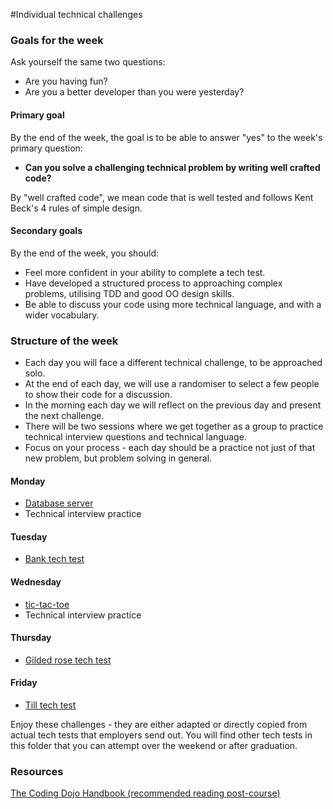 #Individual technical challenges

### Goals for the week

Ask yourself the same two questions:

* Are you having fun?
* Are you a better developer than you were yesterday?

#### Primary goal

By the end of the week, the goal is to be able to answer "yes" to the week's primary question:

* **Can you solve a challenging technical problem by writing well crafted code?**

By "well crafted code", we mean code that is well tested and follows Kent Beck's 4 rules of simple design.

#### Secondary goals

By the end of the week, you should:

* Feel more confident in your ability to complete a tech test.
* Have developed a structured process to approaching complex problems, utilising TDD and good OO design skills.
* Be able to discuss your code using more technical language, and with a wider vocabulary.

### Structure of the week

* Each day you will face a different technical challenge, to be approached solo.
* At the end of each day, we will use a randomiser to select a few people to show their code for a discussion.
* In the morning each day we will reflect on the previous day and present the next challenge.
* There will be two sessions where we get together as a group to practice technical interview questions and technical language.
* Focus on your process - each day should be a practice not just of that new problem, but problem solving in general.

#### Monday
* [Database server](database_server.md)
* Technical interview practice

#### Tuesday
* [Bank tech test](bank_tech_test.md)

#### Wednesday
* [tic-tac-toe](tic_tac_toe.md)
* Technical interview practice

#### Thursday
* [Gilded rose tech test](gilded_rose.md)

#### Friday
* [Till tech test](till_tech_test.md)

Enjoy these challenges - they are either adapted or directly copied from actual tech tests that employers send out. You will find other tech tests in this folder that you can attempt over the weekend or after graduation.

### Resources
[The Coding Dojo Handbook (recommended reading post-course)](https://leanpub.com/codingdojohandbook)
